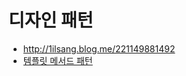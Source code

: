 # 디자인 패턴
* http://1ilsang.blog.me/221149881492
* [템플릿 메서드 패턴](http://blog.naver.com/PostView.nhn?blogId=2feelus&logNo=220669520535&redirect=Dlog&widgetTypeCall=true)
